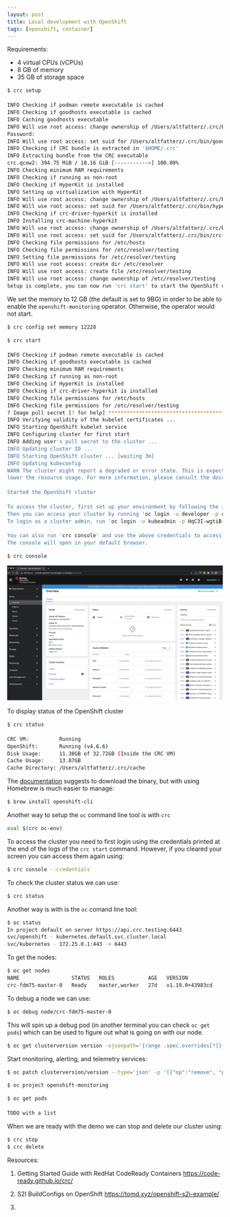 ```yaml
---
layout: post
title: Local development with OpenShift
tags: [openshift, container]
---
```


Requirements:

- 4 virtual CPUs (vCPUs)
- 8 GB of memory
- 35 GB of storage space

```bash
$ crc setup

INFO Checking if podman remote executable is cached
INFO Checking if goodhosts executable is cached
INFO Caching goodhosts executable
INFO Will use root access: change ownership of /Users/altfatterz/.crc/bin/goodhosts
Password:
INFO Will use root access: set suid for /Users/altfatterz/.crc/bin/goodhosts
INFO Checking if CRC bundle is extracted in '$HOME/.crc'
INFO Extracting bundle from the CRC executable
crc.qcow2: 394.75 MiB / 10.16 GiB [----------->] 100.00%
INFO Checking minimum RAM requirements
INFO Checking if running as non-root
INFO Checking if HyperKit is installed
INFO Setting up virtualization with HyperKit
INFO Will use root access: change ownership of /Users/altfatterz/.crc/bin/hyperkit
INFO Will use root access: set suid for /Users/altfatterz/.crc/bin/hyperkit
INFO Checking if crc-driver-hyperkit is installed
INFO Installing crc-machine-hyperkit
INFO Will use root access: change ownership of /Users/altfatterz/.crc/bin/crc-driver-hyperkit
INFO Will use root access: set suid for /Users/altfatterz/.crc/bin/crc-driver-hyperkit
INFO Checking file permissions for /etc/hosts
INFO Checking file permissions for /etc/resolver/testing
INFO Setting file permissions for /etc/resolver/testing
INFO Will use root access: create dir /etc/resolver
INFO Will use root access: create file /etc/resolver/testing
INFO Will use root access: change ownership of /etc/resolver/testing
Setup is complete, you can now run 'crc start' to start the OpenShift cluster

```

We set the memory to 12 GB (the default is set to 9BG) in order to be able to enable the `openshift-monitoring` operator. Otherwise, the operator would not start.  

```bash
$ crc config set memory 12228
```

```bash
$ crc start

INFO Checking if podman remote executable is cached
INFO Checking if goodhosts executable is cached
INFO Checking minimum RAM requirements
INFO Checking if running as non-root
INFO Checking if HyperKit is installed
INFO Checking if crc-driver-hyperkit is installed
INFO Checking file permissions for /etc/hosts
INFO Checking file permissions for /etc/resolver/testing
? Image pull secret [? for help] ***************************************************************************************
INFO Verifying validity of the kubelet certificates ...
INFO Starting OpenShift kubelet service
INFO Configuring cluster for first start
INFO Adding user's pull secret to the cluster ...
INFO Updating cluster ID ...
INFO Starting OpenShift cluster ... [waiting 3m]
INFO Updating kubeconfig
WARN The cluster might report a degraded or error state. This is expected since several operators have been disabled to 
lower the resource usage. For more information, please consult the documentation

Started the OpenShift cluster

To access the cluster, first set up your environment by following the instructions returned by executing 'crc oc-env'.
Then you can access your cluster by running 'oc login -u developer -p developer https://api.crc.testing:6443'.
To login as a cluster admin, run 'oc login -u kubeadmin -p HqC3I-wgtiB-q7qCf-KEsuK https://api.crc.testing:6443'.

You can also run 'crc console' and use the above credentials to access the OpenShift web console.
The console will open in your default browser.
```


```bash
$ crc console
```

<p><img src="/images/2020-12-30/openshift-console.png" alt="OpenShift Console" /></p>

To display status of the OpenShift cluster

```bash
$ crc status

CRC VM:          Running
OpenShift:       Running (v4.6.6)
Disk Usage:      11.38GB of 32.72GB (Inside the CRC VM)
Cache Usage:     13.87GB
Cache Directory: /Users/altfatterz/.crc/cache
```

The [documentation](https://docs.openshift.com/container-platform/4.6/cli_reference/openshift_cli/getting-started-cli.html#installing-the-cli) suggests to download the binary, but with using Homebrew is much easier to manage: 

```bash
$ brew install openshift-cli
```

Another way to setup the `oc` command line tool is with `crc`

```bash
eval $(crc oc-env)
``` 

To access the cluster you need to first login using the credentials printed at the end of the logs of the `crc start` command. 
However, if you cleared your screen you can access them again using:

```bash
$ crc console --credentials
``` 

To check the cluster status we can use:

```bash
$ crc status
```

Another way is with is the `oc` comand line tool:

```bash
$ oc status
In project default on server https://api.crc.testing:6443
svc/openshift - kubernetes.default.svc.cluster.local
svc/kubernetes - 172.25.0.1:443 -> 6443
```

To get the nodes:

```bash
$ oc get nodes
NAME                 STATUS   ROLES           AGE   VERSION
crc-fdm75-master-0   Ready    master,worker   27d   v1.19.0+43983cd
```

To debug a node we can use:

```bash
$ oc debug node/crc-fdm75-master-0
```

This will spin up a debug pod (in another terminal you can check `oc get pods`) which can be used to figure out what is going on with our node. 



```bash
$ oc get clusterversion version -ojsonpath='{range .spec.overrides[*]}{.name}{"\n"}{end}' | nl -v 0 
``` 
 
Start monitoring, alerting, and telemetry services:

```bash
$ oc patch clusterversion/version --type='json' -p '[{"op":"remove", "path":"/spec/overrides/0"}]'  
```
 
```bash
$ oc project openshift-monitoring
```

```bash
$ oc get pods

TODO with a list
```
 
 
When we are ready with the demo we can stop and delete our cluster using:

```bash
$ crc stop
$ crc delete
```

Resources:
 
1. Getting Started Guide with RedHat CodeReady Containers 
https://code-ready.github.io/crc/
 
2. S2I BuildConfigs on OpenShift
https://tomd.xyz/openshift-s2i-example/ 

3. 
